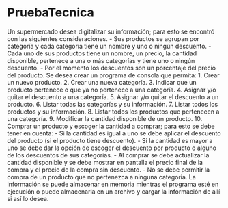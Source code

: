 # PruebaTecnica
Un supermercado desea digitalizar su información; para esto se encontró con las siguientes consideraciones.  - Sus productos se agrupan por categoría y cada categoría tiene un nombre y uno o ningún descuento.  - Cada uno de sus productos tiene un nombre, un precio, la cantidad disponible, pertenece a una o más categorías y tiene uno o ningún descuento.  - Por el momento los descuentos son un porcentaje del precio del producto.  Se desea crear un programa de consola que permita: 1. Crear un nuevo producto. 2. Crear una nueva categoría. 3. Indicar que un producto pertenece o que ya no pertenece a una categoría. 4. Asignar y/o quitar el descuento a una categoría. 5. Asignar y/o quitar el descuento a un producto. 6. Listar todas las categorías y su información. 7. Listar todos los productos y su información. 8. Listar todos los productos que pertenecen a una categoría. 9. Modificar la cantidad disponible de un producto. 10. Comprar un producto y escoger la cantidad a comprar; para esto se debe tener en cuenta: - Si la cantidad es igual a uno se debe aplicar el descuento del producto (si el producto tiene descuento). - Si la cantidad es mayor a uno se debe dar la opción de escoger el descuento por producto o alguno de los descuentos de sus categorias. - Al comprar se debe actualizar la cantidad disponible y se debe mostrar en pantalla el precio final de la compra y el precio de la compra sin descuento. - No se debe permitir la compra de un producto que no pertenezca a ninguna categoría.  La información se puede almacenar en memoria mientras el programa esté en ejecución o puede almacenarla en un archivo y cargar la información de allí si así lo desea.
